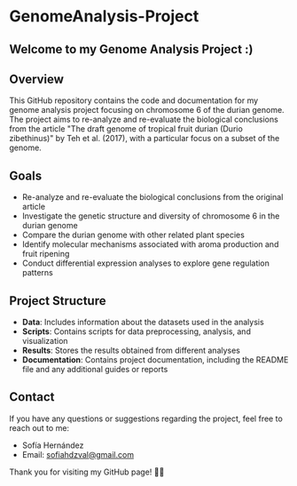 # GenomeAnalysis-Project

## Welcome to my Genome Analysis Project :)

## Overview

This GitHub repository contains the code and documentation for my genome analysis project focusing on chromosome 6 of the durian genome. The project aims to re-analyze and re-evaluate the biological conclusions from the article "The draft genome of tropical fruit durian (Durio zibethinus)" by Teh et al. (2017), with a particular focus on a subset of the genome.

## Goals

- Re-analyze and re-evaluate the biological conclusions from the original article
- Investigate the genetic structure and diversity of chromosome 6 in the durian genome
- Compare the durian genome with other related plant species
- Identify molecular mechanisms associated with aroma production and fruit ripening
- Conduct differential expression analyses to explore gene regulation patterns

## Project Structure

- **Data**: Includes information about the datasets used in the analysis
- **Scripts**: Contains scripts for data preprocessing, analysis, and visualization
- **Results**: Stores the results obtained from different analyses
- **Documentation**: Contains project documentation, including the README file and any additional guides or reports

## Contact

If you have any questions or suggestions regarding the project, feel free to reach out to me:

- Sofía Hernández
- Email: sofiahdzval@gmail.com

Thank you for visiting my GitHub page! 🧬🔬
